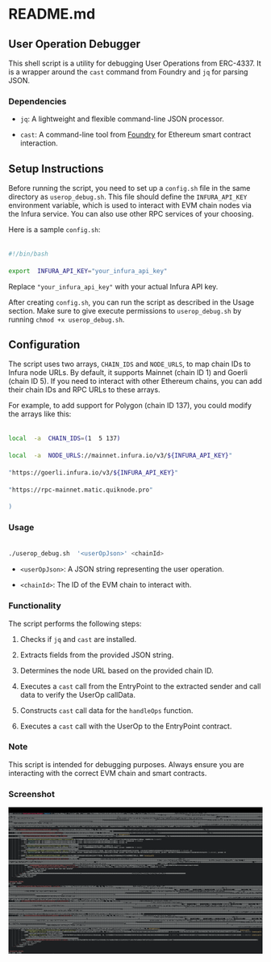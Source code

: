 
# README.md

  

## User Operation Debugger

  

This shell script is a utility for debugging User Operations from ERC-4337. It is a wrapper around the `cast` command from Foundry and `jq` for parsing JSON.

  

### Dependencies

  

-  `jq`: A lightweight and flexible command-line JSON processor.

-  `cast`: A command-line tool from [Foundry](https://book.getfoundry.sh/getting-started/installation) for Ethereum smart contract interaction.

  

## Setup Instructions

  

Before running the script, you need to set up a `config.sh` file in the same directory as `userop_debug.sh`. This file should define the `INFURA_API_KEY` environment variable, which is used to interact with EVM chain nodes via the Infura service. You can also use other RPC services of your choosing.

  

Here is a sample `config.sh`:

  

```bash

#!/bin/bash

export  INFURA_API_KEY="your_infura_api_key"

```

  

Replace `"your_infura_api_key"` with your actual Infura API key.

  

After creating `config.sh`, you can run the script as described in the Usage section. Make sure to give execute permissions to `userop_debug.sh` by running `chmod +x userop_debug.sh`.

  

## Configuration

  

The script uses two arrays, `CHAIN_IDS` and `NODE_URLS`, to map chain IDs to Infura node URLs. By default, it supports Mainnet (chain ID 1) and Goerli (chain ID 5). If you need to interact with other Ethereum chains, you can add their chain IDs and RPC URLs to these arrays.

  

For example, to add support for Polygon (chain ID 137), you could modify the arrays like this:

  

```bash

local  -a  CHAIN_IDS=(1  5 137)

local  -a  NODE_URLS://mainnet.infura.io/v3/${INFURA_API_KEY}"

"https://goerli.infura.io/v3/${INFURA_API_KEY}"

"https://rpc-mainnet.matic.quiknode.pro"

)

```
  

### Usage

  

```bash

./userop_debug.sh  '<userOpJson>' <chainId>

```

  

-  `<userOpJson>`: A JSON string representing the user operation.

-  `<chainId>`: The ID of the EVM chain to interact with.

  

### Functionality

  

The script performs the following steps:

  

1. Checks if `jq` and `cast` are installed.

2. Extracts fields from the provided JSON string.

3. Determines the node URL based on the provided chain ID.

4. Executes a `cast` call from the EntryPoint to the extracted sender and call data to verify the UserOp callData.

5. Constructs `cast` call data for the `handleOps` function.

6. Executes a `cast` call with the UserOp to the EntryPoint contract.

  

### Note

  

This script is intended for debugging purposes. Always ensure you are interacting with the correct EVM chain and smart contracts.

### Screenshot
![Screenshot](./Screenshot.png)
